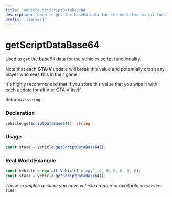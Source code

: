 ```yaml
---
title: 'vehicle.getScriptDataBase64'
description: 'Used to get the base64 data for the vehicles script functionality.'
prefix: '[Server]'
---
```


# getScriptDataBase64

Used to `get` the base64 data for the vehicles script functionality.

Note that each **GTA:V** update will break this value and potentially crash any player who sees this in their game.

It's highly recommended that if you store this value that you wipe it with each update for alt:V or GTA:V itself.

Returns a `string`.

### Declaration

```typescript
vehicle.getScriptDataBase64(): string
```

### Usage

```js
const state = vehicle.getScriptDataBase64();
```

### Real World Example

```js
const vehicle = new alt.Vehicle(`elegy`, 0, 0, 0, 0, 0, 0);
const state = vehicle.getScriptDataBase64();
```

_These examples assume you have vehicle created or available on `server-side`_